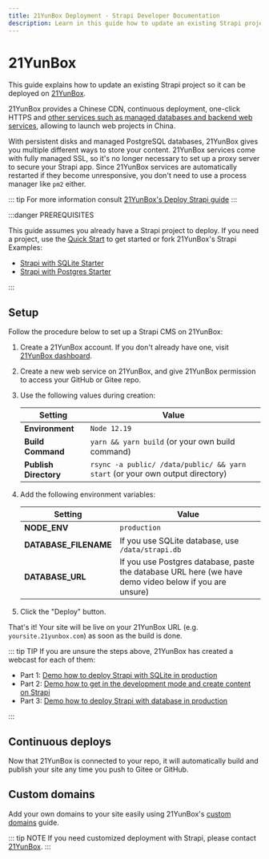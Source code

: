 ```yaml
---
title: 21YunBox Deployment - Strapi Developer Documentation
description: Learn in this guide how to update an existing Strapi project so it can be deployed on 21YunBox.
---
```


<style lang="scss" scoped>
  /*
    We override the :::danger callout for specific uses here.
    The CSS is scoped so this won't affect the rest of the docs.

    Eventually this will be turned into custom blocks or VuePress components,
    once I understand better how markdown-it and markdown-it-custom-block work.
  */
  .custom-block.danger {
    border-left-width: .25rem;
    background-color: #f8f8f8;
    border-color: #bbbbba;
    /* margin-top: 2em; */
    /* margin-bottom: 2em; */

    .custom-block-title, p, li {
      color: rgb(44, 62, 80);
    }
    a {
      color: #007eff;
    }
  }
</style>

# 21YunBox

This guide explains how to update an existing Strapi project so it can be deployed on [21YunBox](https://www.21yunbox.com).

21YunBox provides a Chinese CDN, continuous deployment, one-click HTTPS and [other services such as managed databases and backend web services](https://www.21yunbox.com/docs/#/), allowing to launch web projects in China.

With persistent disks and managed PostgreSQL databases, 21YunBox gives you multiple different ways to store your content. 21YunBox services come with fully managed SSL, so it's no longer necessary to set up a proxy server to secure your Strapi app. Since 21YunBox services are automatically restarted if they become unresponsive, you don't need to use a process manager like `pm2` either.

::: tip
For more information consult [21YunBox's Deploy Strapi guide](https://www.21yunbox.com/docs/#/deploy-strapi)
:::

:::danger PREREQUISITES

This guide assumes you already have a Strapi project to deploy. If you need a project, use the [Quick Start](/developer-docs/latest/getting-started/quick-start.md) to get started or fork 21YunBox's Strapi Examples:
- [Strapi with SQLite Starter](https://gitee.com/eryiyunbox-examples/hello-strapi-sqlite)
- [Strapi with Postgres Starter](https://gitee.com/eryiyunbox-examples/hello-strapi-postgres)

:::
## Setup

Follow the procedure below to set up a Strapi CMS on 21YunBox:

1. Create a 21YunBox account. If you don't already have one, visit [21YunBox dashboard](https://https://www.21yunbox.com/u/signup/).
2. Create a new web service on 21YunBox, and give 21YunBox permission to access your GitHub or Gitee repo.
3. Use the following values during creation:

   | Setting               | Value                                                 |
   | --------------------- | ------------------------------------------------ |
   | **Environment**       | `Node 12.19`                                    |
   | **Build Command**     | `yarn && yarn build` (or your own build command) |
   | **Publish Directory** | `rsync -a public/ /data/public/ && yarn start` (or your own output directory)        |

4. Add the following environment variables:

   | Setting               | Value                                                 |
   | --------------------- | ------------------------------------------------ |
   | **NODE_ENV**       | `production`                                    |
   | **DATABASE_FILENAME**     | If you use SQLite database, use `/data/strapi.db`|
   | **DATABASE_URL**     | If you use Postgres database, paste the database URL here (we have demo video below if you are unsure)|

5. Click the "Deploy" button.

That's it! Your site will be live on your 21YunBox URL (e.g. `yoursite.21yunbox.com`) as soon as the build is done.


::: tip TIP
If you are unsure the steps above, 21YunBox has created a webcast for each of them:

- Part 1: [Demo how to deploy Strapi with SQLite in production](https://www.bilibili.com/video/BV1fK4y1j7U8?zw)
- Part 2: [Demo how to get in the development mode and create content on Strapi](https://www.bilibili.com/video/BV1Ta4y1W7bD?zw)
- Part 3: [Demo how to deploy Strapi with database in production](https://www.bilibili.com/video/BV1Nf4y1k7ZP/)

:::

## Continuous deploys

Now that 21YunBox is connected to your repo, it will automatically build and publish your site any time you push to Gitee or GitHub.

## Custom domains

Add your own domains to your site easily using 21YunBox's [custom domains](https://www.21yunbox.com/docs/#/custom-domains) guide.

::: tip NOTE
If you need customized deployment with Strapi, please contact [21YunBox](https://www.21yunbox.com/docs/#/contact).
:::
